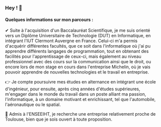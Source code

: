 ### Hey ! 👋

#### Quelques informations sur mon parcours :

✔ Suite à l'acquisition d'un Baccalauréat Scientifique, je me suis orienté vers un Diplôme Universitaire de Technologie (DUT) en Informatique, en intégrant l'IUT Clermont Auvergne en France. Celui-ci m'a permis d'acquérir différentes facultés, que ce soit dans l'informatique où j'ai pu apprendre différents langages de programmation, tout en obtenant des facilités pour l'apprentissage de ceux-ci, mais également au niveau professionnel avec des cours sur la communication ainsi que le droit, ou encore lors de mon stage en cours dans l'entreprise Michelin, où je vais pouvoir apprendre de nouvelles technologies et le travail en entreprise. 

👉 Je compte poursuivre mes études en alternance en intégrant une école d'ingénieur, pour ensuite, après cinq années d'études supérieures, m'engager dans le monde du travail dans un poste alliant ma passion, l'informatique, à un domaine motivant et enrichissant, tel que l'automobile, l'aéronautique ou le spatial.

📖 Admis à l'ENSEEIHT, je recherche une entreprise relativement proche de Toulouse, bien que je sois ouvert à toute proposition.

<!--
**EmrickPesce/EmrickPesce** is a ✨ _special_ ✨ repository because its `README.md` (this file) appears on your GitHub profile.

Here are some ideas to get you started:

- 🔭 I’m currently working on ...
- 🌱 I’m currently learning ...
- 👯 I’m looking to collaborate on ...
- 🤔 I’m looking for help with ...
- 💬 Ask me about ...
- 📫 How to reach me: ...
- 😄 Pronouns: ...
- ⚡ Fun fact: ...
-->

